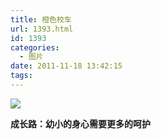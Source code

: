 ```yaml
---
title: 橙色校车
url: 1393.html
id: 1393
categories:
  - 图片
date: 2011-11-18 13:42:15
tags:
---
```


![](http://photo.guolaijie.com/rooufer/attachments/month_1111/i20111118134131.jpg)  

**成长路：幼小的身心需要更多的呵护**